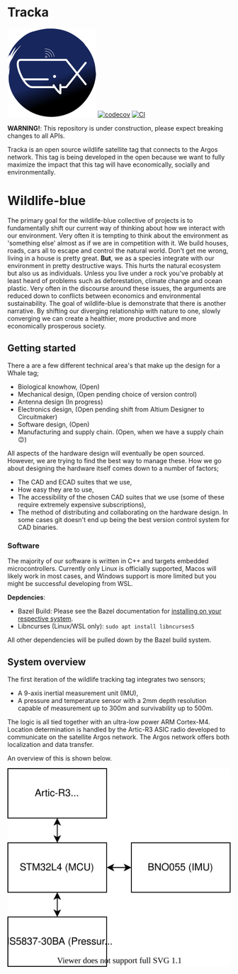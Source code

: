 # Tracka

![logo](docs/assets/logo.png)
[![codecov](https://codecov.io/gh/wildlife-blue/trackalab/branch/main/graph/badge.svg?token=YSLSM6DZ2T)](https://codecov.io/gh/wildlife-blue/trackalab)
[![CI](https://github.com/wildlife-blue/tracka/actions/workflows/ci.yml/badge.svg?branch=main)](https://github.com/wildlife-blue/tracka/actions/workflows/ci.yml)

**WARNING!**: This repository is under construction, please expect breaking
changes to all APIs.

Tracka is an open source wildlife satellite tag that connects to the Argos network.
This tag is being developed in the open because we want to fully maximize the
impact that this tag will have economically, socially and environmentally.

# Wildlife-blue

The primary goal for the wildlife-blue collective of projects is to
fundamentally shift our current way of thinking about how we interact with our
environment. Very often it is tempting to think about the environment as
'something else' almost as if we are in competition with it. We build houses,
roads, cars all to escape and control the natural world. Don't get me wrong,
living in a house is pretty great. **But**, we as a species integrate with our
environment in pretty destructive ways. This hurts the natural ecosystem but
also us as individuals. Unless you live under a rock you've probably at least
heard of problems such as deforestation, climate change and ocean plastic. Very
often in the discourse around these issues, the arguments are reduced down to
conflicts between economics and environmental sustainability. The goal of
wildlife-blue is demonstrate that there is another narrative. By shifting our
diverging relationship with nature to one, slowly converging we can
create a healthier, more productive and more economically prosperous society.

## Getting started

There a are a few different technical area's that make up the design for a
Whale tag;

- Biological knowhow, (Open)
- Mechanical design, (Open pending choice of version control)
- Antenna design (In progress)
- Electronics design, (Open pending shift from Altium Designer to Circuitmaker)
- Software design, (Open)
- Manufacturing and supply chain. (Open, when we have a supply chain 😉)

All aspects of the hardware design will eventually be open sourced. However,
we are trying to find the best way to manage these. How we go about designing
the hardware itself comes down to a number of factors;

- The CAD and ECAD suites that we use,
- How easy they are to use,
- The accessibility of the chosen CAD suites that we use
  (some of these require extremely expensive subscriptions),
- The method of distributing and collaborating on the hardware design.
  In some cases git doesn't end up being the best version control system for
  CAD binaries.

### Software

The majority of our software is written in C++ and targets embedded
microcontrollers. Currently only Linux is officially supported, Macos will
likely work in most cases, and Windows support is more limited but you might
be successful developing from WSL.

**Depdencies**:

- Bazel Build: Please see the Bazel documentation for [installing on your respective
  system](https://docs.bazel.build/versions/master/install.html).
- Libncurses (Linux/WSL only): `sudo apt install libncurses5`

All other dependencies will be pulled down by the Bazel build system.

## System overview

The first iteration of the wildlife tracking tag integrates two sensors;

- A 9-axis inertial measurement unit (IMU),
- A pressure and temperature sensor with a 2mm depth resolution capable of
  measurement up to 300m and survivability up to 500m.

The logic is all tied together with an ultra-low power ARM Cortex-M4. Location
determination is handled by the Artic-R3 ASIC radio developed to communicate on
the satellite Argos network. The Argos network offers both localization and
data transfer.

An overview of this is shown below.

![system_overview](docs/assets/schematic.drawio.svg)
